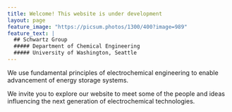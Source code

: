 ```yaml
---
title: Welcome! This website is under development
layout: page
feature_image: "https://picsum.photos/1300/400?image=989"
feature_text: |
  ## Schwartz Group
  ##### Department of Chemical Engineering
  ##### University of Washington, Seattle
---
```


We use fundamental principles of electrochemical engineering to enable advancement of energy storage systems.

We invite you to explore our website to meet some of the people and ideas influencing the next generation of electrochemical technologies.
